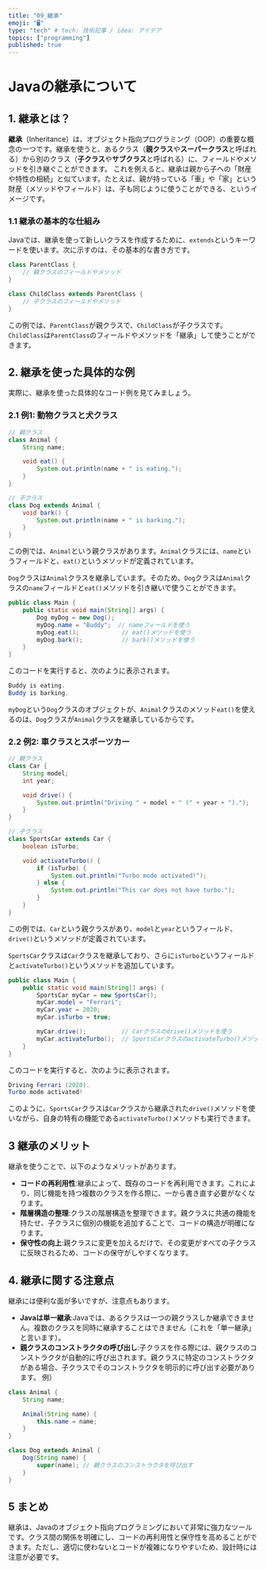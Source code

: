 ```yaml
---
title: "09_継承"
emoji: "🖥"
type: "tech" # tech: 技術記事 / idea: アイデア
topics: ["programming"]
published: true
---
```


# Javaの継承について

## 1. 継承とは？
**継承**（Inheritance）は、オブジェクト指向プログラミング（OOP）の重要な概念の一つです。継承を使うと、あるクラス（**親クラス**や**スーパークラス**と呼ばれる）から別のクラス（**子クラス**や**サブクラス**と呼ばれる）に、フィールドやメソッドを引き継ぐことができます。
これを例えると、継承は親から子への「財産や特性の相続」と似ています。たとえば、親が持っている「車」や「家」という財産（メソッドやフィールド）は、子も同じように使うことができる、というイメージです。

### 1.1 継承の基本的な仕組み
Javaでは、継承を使って新しいクラスを作成するために、`extends`というキーワードを使います。次に示すのは、その基本的な書き方です。

```java
class ParentClass {
    // 親クラスのフィールドやメソッド
}

class ChildClass extends ParentClass {
    // 子クラスのフィールドやメソッド
}
```
この例では、`ParentClass`が親クラスで、`ChildClass`が子クラスです。`ChildClass`は`ParentClass`のフィールドやメソッドを「継承」して使うことができます。

## 2. 継承を使った具体的な例

実際に、継承を使った具体的なコード例を見てみましょう。

### 2.1 例1: 動物クラスと犬クラス
```java
// 親クラス
class Animal {
    String name;

    void eat() {
        System.out.println(name + " is eating.");
    }
}

// 子クラス
class Dog extends Animal {
    void bark() {
        System.out.println(name + " is barking.");
    }
}
```
この例では、`Animal`という親クラスがあります。`Animal`クラスには、`name`というフィールドと、`eat()`というメソッドが定義されています。

`Dog`クラスは`Animal`クラスを継承しています。そのため、`Dog`クラスは`Animal`クラスの`name`フィールドと`eat()`メソッドを引き継いで使うことができます。

```java
public class Main {
    public static void main(String[] args) {
        Dog myDog = new Dog();
        myDog.name = "Buddy";  // nameフィールドを使う
        myDog.eat();            // eat()メソッドを使う
        myDog.bark();           // bark()メソッドを使う
    }
}
```
このコードを実行すると、次のように表示されます。
```java
Buddy is eating.
Buddy is barking.
```
`myDog`という`Dog`クラスのオブジェクトが、`Animal`クラスのメソッド`eat()`を使えるのは、`Dog`クラスが`Animal`クラスを継承しているからです。


### 2.2 例2: 車クラスとスポーツカー

```java
// 親クラス
class Car {
    String model;
    int year;

    void drive() {
        System.out.println("Driving " + model + " (" + year + ").");
    }
}

// 子クラス
class SportsCar extends Car {
    boolean isTurbo;

    void activateTurbo() {
        if (isTurbo) {
            System.out.println("Turbo mode activated!");
        } else {
            System.out.println("This car does not have turbo.");
        }
    }
}
```
この例では、`Car`という親クラスがあり、`model`と`year`というフィールド、`drive()`というメソッドが定義されています。

`SportsCar`クラスは`Car`クラスを継承しており、さらに`isTurbo`というフィールドと`activateTurbo()`というメソッドを追加しています。
```java
public class Main {
    public static void main(String[] args) {
        SportsCar myCar = new SportsCar();
        myCar.model = "Ferrari";
        myCar.year = 2020;
        myCar.isTurbo = true;

        myCar.drive();          // Carクラスのdrive()メソッドを使う
        myCar.activateTurbo();  // SportsCarクラスのactivateTurbo()メソッドを使う
    }
}
```
このコードを実行すると、次のように表示されます。
```java
Driving Ferrari (2020).
Turbo mode activated!
```
このように、`SportsCar`クラスは`Car`クラスから継承された`drive()`メソッドを使いながら、自身の特有の機能である`activateTurbo()`メソッドも実行できます。



## 3 継承のメリット
継承を使うことで、以下のようなメリットがあります。

- **コードの再利用性**:継承によって、既存のコードを再利用できます。これにより、同じ機能を持つ複数のクラスを作る際に、一から書き直す必要がなくなります。
- **階層構造の整理**:クラスの階層構造を整理できます。親クラスに共通の機能を持たせ、子クラスに個別の機能を追加することで、コードの構造が明確になります。
- **保守性の向上**:親クラスに変更を加えるだけで、その変更がすべての子クラスに反映されるため、コードの保守がしやすくなります。

## 4. 継承に関する注意点
継承には便利な面が多いですが、注意点もあります。

- **Javaは単一継承**:Javaでは、あるクラスは一つの親クラスしか継承できません。複数のクラスを同時に継承することはできません（これを「単一継承」と言います）。
- **親クラスのコンストラクタの呼び出し**:子クラスを作る際には、親クラスのコンストラクタが自動的に呼び出されます。親クラスに特定のコンストラクタがある場合、子クラスでそのコンストラクタを明示的に呼び出す必要があります。
例）
```java
class Animal {
    String name;

    Animal(String name) {
        this.name = name;
    }
}

class Dog extends Animal {
    Dog(String name) {
        super(name); // 親クラスのコンストラクタを呼び出す
    }
}
```

## 5 まとめ
継承は、Javaのオブジェクト指向プログラミングにおいて非常に強力なツールです。クラス間の関係を明確にし、コードの再利用性と保守性を高めることができます。ただし、適切に使わないとコードが複雑になりやすいため、設計時には注意が必要です。
